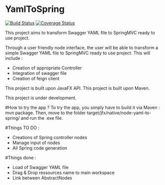 # YamlToSpring

[![Build Status](https://travis-ci.org/ldalzotto/YamlToSpring.png)](https://travis-ci.org/ldalzotto/YamlToSpring)
[![Coverage Status](https://coveralls.io/repos/github/ldalzotto/YamlToSpring/badge.svg?branch=master)](https://coveralls.io/github/ldalzotto/YamlToSpring?branch=master)


This project aims to transform Swagger YAML file to SpringMVC ready to use project.

Through a user friendly node interface, the user will be able to transform a simple Swagger YAML file to SpringMVC ready to use project.
This will include :
* Creation of appropriate Controller
* Integration of swagger file
* Creation of feign client

This project is built upon JavaFX API.
This project is built upon Maven.

This project is under development.

#How to try the app ?
To try the app, you simply have to build it via Maven : mvn package.
Then, move to the folder target/jfx/native/node-yaml-to-spring/ and run the .exe file.

#Things TO DO :
* Creations of Spring controller nodes
* Manage input of nodes
* All Spring code generation

#Things done :
* Load of Swagger YAML file
* Drag & Drop ressources name to main workspace
* Link between AbstractNodes
